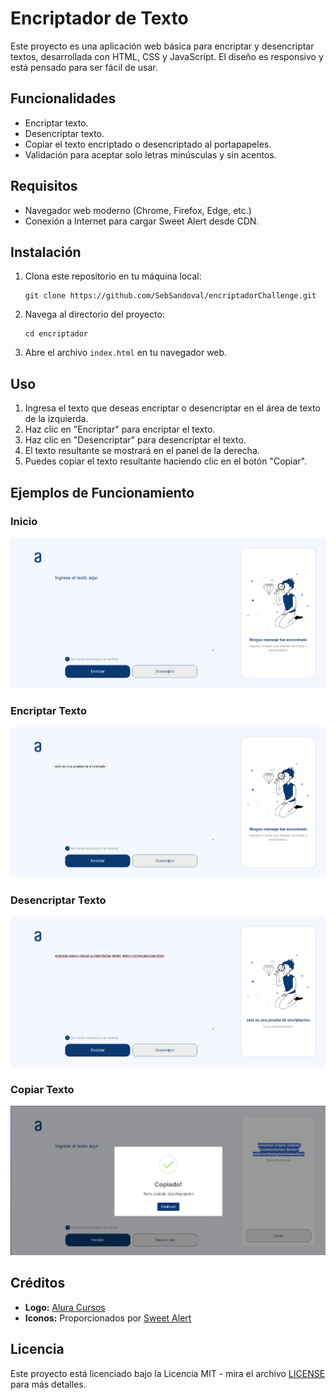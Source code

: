 
# Encriptador de Texto

Este proyecto es una aplicación web básica para encriptar y desencriptar textos, desarrollada con HTML, CSS y JavaScript. El diseño es responsivo y está pensado para ser fácil de usar.

## Funcionalidades

- Encriptar texto.
- Desencriptar texto.
- Copiar el texto encriptado o desencriptado al portapapeles.
- Validación para aceptar solo letras minúsculas y sin acentos.

## Requisitos

- Navegador web moderno (Chrome, Firefox, Edge, etc.)
- Conexión a Internet para cargar Sweet Alert desde CDN.

## Instalación

1. Clona este repositorio en tu máquina local:
   ```
   git clone https://github.com/SebSandoval/encriptadorChallenge.git
   ```

2. Navega al directorio del proyecto:
   ```
   cd encriptador
   ```

3. Abre el archivo `index.html` en tu navegador web.

## Uso

1. Ingresa el texto que deseas encriptar o desencriptar en el área de texto de la izquierda.
2. Haz clic en "Encriptar" para encriptar el texto.
3. Haz clic en "Desencriptar" para desencriptar el texto.
4. El texto resultante se mostrará en el panel de la derecha.
5. Puedes copiar el texto resultante haciendo clic en el botón "Copiar".

## Ejemplos de Funcionamiento

### Inicio
![Inicio](/assets/cortes/home.png)

### Encriptar Texto
![Encriptar Texto](/assets/cortes/encriptado_1.png)

### Desencriptar Texto
![Desencriptar Texto](/assets/cortes/desencriptado.png)

### Copiar Texto
![Copiar Texto](/assets/cortes/copiado.png)

## Créditos

- **Logo:** [Alura Cursos](https://www.aluracursos.com/promo/AprendeConAluraLatam)
- **Iconos:** Proporcionados por [Sweet Alert](https://sweetalert2.github.io/)

## Licencia

Este proyecto está licenciado bajo la Licencia MIT - mira el archivo [LICENSE](LICENSE) para más detalles.
